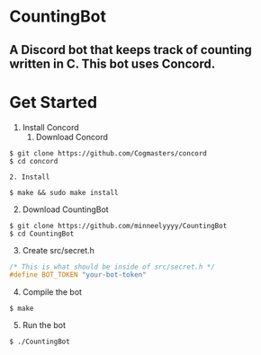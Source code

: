 # CountingBot

## A Discord bot that keeps track of counting written in C. This bot uses Concord.

# Get Started
1. Install Concord
    1. Download Concord
```console
$ git clone https://github.com/Cogmasters/concord
$ cd concord
```
    2. Install
```console
$ make && sudo make install
```
2. Download CountingBot
```console
$ git clone https://github.com/minneelyyyy/CountingBot
$ cd CountingBot
```
3. Create src/secret.h
```c
/* This is what should be inside of src/secret.h */
#define BOT_TOKEN "your-bot-token"
```
4. Compile the bot
```console
$ make
```
5. Run the bot
```console
$ ./CountingBot
```
